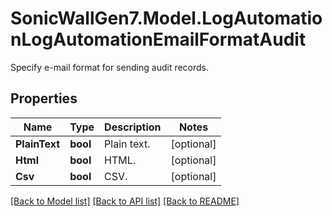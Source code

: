 # SonicWallGen7.Model.LogAutomationLogAutomationEmailFormatAudit
Specify e-mail format for sending audit records.

## Properties

Name | Type | Description | Notes
------------ | ------------- | ------------- | -------------
**PlainText** | **bool** | Plain text. | [optional] 
**Html** | **bool** | HTML. | [optional] 
**Csv** | **bool** | CSV. | [optional] 

[[Back to Model list]](../README.md#documentation-for-models) [[Back to API list]](../README.md#documentation-for-api-endpoints) [[Back to README]](../README.md)


